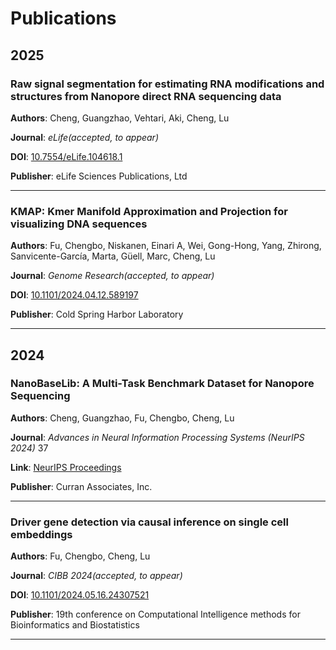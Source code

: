 # Publications

## 2025

### Raw signal segmentation for estimating RNA modifications and structures from Nanopore direct RNA sequencing data

**Authors**: Cheng, Guangzhao, Vehtari, Aki, Cheng, Lu

**Journal**: *eLife(accepted, to appear)* 

**DOI**: [10.7554/eLife.104618.1](https://doi.org/10.7554/eLife.104618.1)

**Publisher**: eLife Sciences Publications, Ltd

---

### KMAP: Kmer Manifold Approximation and Projection for visualizing DNA sequences

**Authors**: Fu, Chengbo, Niskanen, Einari A, Wei, Gong-Hong, Yang, Zhirong, Sanvicente-García, Marta, Güell, Marc, Cheng, Lu

**Journal**: *Genome Research(accepted, to appear)* 

**DOI**: [10.1101/2024.04.12.589197](https://doi.org/10.1101/2024.04.12.589197)

**Publisher**: Cold Spring Harbor Laboratory

---


## 2024

### NanoBaseLib: A Multi-Task Benchmark Dataset for Nanopore Sequencing

**Authors**: Cheng, Guangzhao, Fu, Chengbo, Cheng, Lu

**Journal**: *Advances in Neural Information Processing Systems (NeurIPS 2024)* 37

**Link**: [NeurIPS Proceedings](https://papers.nips.cc/paper_files/paper/2024/hash/8bce223b376f52fb86a148097eebb10d-Abstract-Datasets_and_Benchmarks_Track.html)

**Publisher**: Curran Associates, Inc.

---

### Driver gene detection via causal inference on single cell embeddings

**Authors**: Fu, Chengbo, Cheng, Lu

**Journal**: *CIBB 2024(accepted, to appear)* 

**DOI**: [10.1101/2024.05.16.24307521](https://doi.org/10.1101/2024.05.16.24307521)

**Publisher**: 19th conference on Computational Intelligence methods for Bioinformatics and Biostatistics

---


